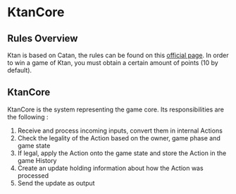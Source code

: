 # KtanCore

## Rules Overview

Ktan is based on Catan, the rules can be found on this [official page](https://www.catan.com/understand-catan/game-rules).
In order to win a game of Ktan, you must obtain a certain amount of points (10 by default).

## KtanCore

KtanCore is the system representing the game core. Its responsibilities are the following :

1. Receive and process incoming inputs, convert them in internal Actions
2. Check the legality of the Action based on the owner, game phase and game state
3. If legal, apply the Action onto the game state and store the Action in the game History
4. Create an update holding information about how the Action was processed
5. Send the update as output

